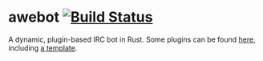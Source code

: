 # awebot [![Build Status](https://travis-ci.org/aatxe/awebot.svg?branch=master)](https://travis-ci.org/aatxe/awebot) #
A dynamic, plugin-based IRC bot in Rust. Some plugins can be found [here](https://github.com/aatxe/awebot-plugins), 
including [a template](https://github.com/aatxe/awebot-plugins/tree/master/template).
